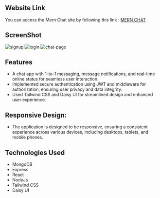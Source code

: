 ## Website Link
You can access the Mern Chat site by following this link : [MERN CHAT](https://chat-app-bc6y.onrender.com/)

## ScreenShot

![signup](https://github.com/AnkitJha13/chat-app/assets/116744896/f2be3dde-57c6-4ab6-b079-cf425182a1a6)
![login](https://github.com/AnkitJha13/chat-app/assets/116744896/b2056980-666c-4a0a-b8db-98ceb19dbe03)
![chat-page](https://github.com/AnkitJha13/chat-app/assets/116744896/8198520a-8e6f-47c5-b921-b16b6900d995)





## Features
- A chat app with 1-to-1 messaging, message notifications, and real-time online status for seamless user interaction.
- Implemented secure authentication using JWT and middleware for authorization, ensuring user privacy and data integrity.
- Used Tailwind CSS and Daisy UI for streamlined design and enhanced user experience.



## Responsive Design:   
- The application is designed to be responsive, ensuring a consistent experience across various devices, including desktops, tablets, and mobile phones.

## Technologies Used
- MongoDB
- Express
- React
- NodeJs
- Tailwind CSS
- Daisy UI
